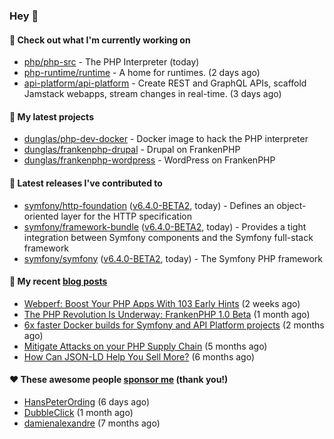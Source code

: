 ### Hey 👋

#### 👷 Check out what I'm currently working on

- [php/php-src](https://github.com/php/php-src) - The PHP Interpreter (today)
- [php-runtime/runtime](https://github.com/php-runtime/runtime) - A home for runtimes.  (2 days ago)
- [api-platform/api-platform](https://github.com/api-platform/api-platform) - Create REST and GraphQL APIs, scaffold Jamstack webapps, stream changes in real-time. (3 days ago)

#### 🌱 My latest projects

- [dunglas/php-dev-docker](https://github.com/dunglas/php-dev-docker) - Docker image to hack the PHP interpreter
- [dunglas/frankenphp-drupal](https://github.com/dunglas/frankenphp-drupal) - Drupal on FrankenPHP
- [dunglas/frankenphp-wordpress](https://github.com/dunglas/frankenphp-wordpress) - WordPress on FrankenPHP

#### 🔭 Latest releases I've contributed to

- [symfony/http-foundation](https://github.com/symfony/http-foundation) ([v6.4.0-BETA2](https://github.com/symfony/http-foundation/releases/tag/v6.4.0-BETA2), today) - Defines an object-oriented layer for the HTTP specification
- [symfony/framework-bundle](https://github.com/symfony/framework-bundle) ([v6.4.0-BETA2](https://github.com/symfony/framework-bundle/releases/tag/v6.4.0-BETA2), today) - Provides a tight integration between Symfony components and the Symfony full-stack framework
- [symfony/symfony](https://github.com/symfony/symfony) ([v6.4.0-BETA2](https://github.com/symfony/symfony/releases/tag/v6.4.0-BETA2), today) - The Symfony PHP framework

#### 📜 My recent [blog posts](https://dunglas.fr)

- [Webperf: Boost Your PHP Apps With 103 Early Hints](https://dunglas.dev/2023/10/webperf-boost-your-php-apps-with-103-early-hints/) (2 weeks ago)
- [The PHP Revolution Is Underway: FrankenPHP 1.0 Beta](https://dunglas.dev/2023/09/the-php-revolution-is-underway-frankenphp-1-0-beta/) (1 month ago)
- [6x faster Docker builds for Symfony and API Platform projects](https://dunglas.dev/2023/08/6x-faster-docker-builds-for-symfony-and-api-platform-projects/) (2 months ago)
- [Mitigate Attacks on your PHP Supply Chain](https://dunglas.dev/2023/05/mitigate-attacks-on-your-php-supply-chain/) (5 months ago)
- [How Can JSON-LD Help You Sell More?](https://dunglas.dev/2023/04/how-can-json-ld-help-you-sell-more/) (6 months ago)

#### ❤️ These awesome people [sponsor me](https://github.com/sponsors/dunglas) (thank you!)

- [HansPeterOrding](https://github.com/HansPeterOrding) (6 days ago)
- [DubbleClick](https://github.com/DubbleClick) (1 month ago)
- [damienalexandre](https://github.com/damienalexandre) (7 months ago)
